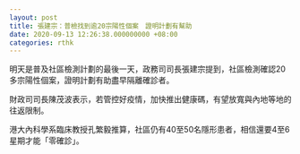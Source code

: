 ```yaml
---
layout: post
title: 張建宗：普檢找到逾20宗陽性個案　證明計劃有幫助
date: 2020-09-13 12:26:38.000000000 +08:00
categories: rthk
---
```


明天是普及社區檢測計劃的最後一天，政務司司長張建宗提到，社區檢測確認20多宗陽性個案，證明計劃有助盡早隔離確診者。

財政司司長陳茂波表示，若管控好疫情，加快推出健康碼，有望放寬與內地等地的往返限制。

港大內科學系臨床教授孔繁毅推算，社區仍有40至50名隱形患者，相信還要4至6星期才能「零確診」。

